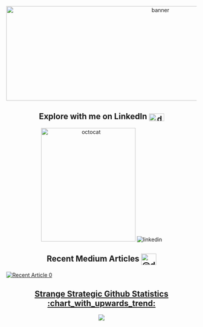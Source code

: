 <p align='center'>
  <img src="https://user-images.githubusercontent.com/59824729/138391947-7fac961b-f01b-4b62-bffa-3ef589790b74.png" alt="banner" width="800" height="250">
</p>

<h2 align='center'> Explore with me on LinkedIn <img align="center" src="https://raw.githubusercontent.com/rahuldkjain/github-profile-readme-generator/master/src/images/icons/Social/linked-in-alt.svg" alt="deepthi-sudharsan" height="20" width="40" /></h2>
<p float="left" align='center'>
  <img src="https://user-images.githubusercontent.com/59824729/138387845-c5d03b67-5220-4163-ad92-6fe87fbba9de.png" alt="octocat" width="250" height="300">
  <img src="https://user-images.githubusercontent.com/59824729/138390482-7fb63f27-977e-4ef3-80d1-ef6836a51640.png" alt="linkedin" >
</p>

<h2 align='center'> Recent Medium Articles 	<img align="center" src="https://raw.githubusercontent.com/rahuldkjain/github-profile-readme-generator/master/src/images/icons/Social/medium.svg" alt="@deepthi.sudharsan" height="30" width="40" /></h2>
</p>

<a target="_blank" href="https://github-readme-medium-recent-article.vercel.app/medium/@deepthi.sudharsan/0"><img src="https://github-readme-medium-recent-article.vercel.app/medium/@deepthi.sudharsan/0" alt="Recent Article 0"> 

  <h2 align='center'> Strange Strategic Github Statistics :chart_with_upwards_trend:	</h2>
<p align = 'center'>
<img align="center" src="https://github-readme-stats.vercel.app/api?username=DeepthiSudharsan&show_icons=true&theme=dracula">
</p>
